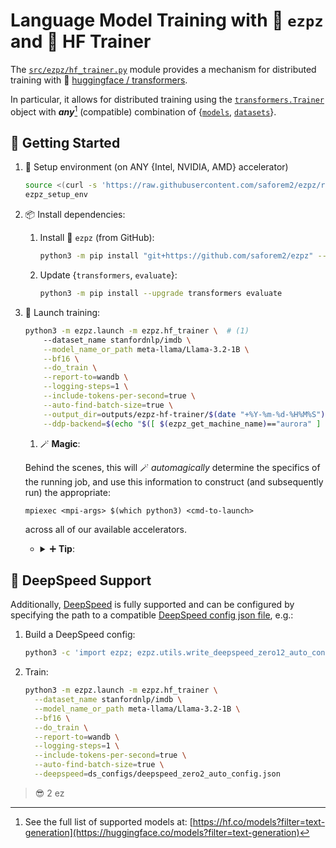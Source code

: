 # Language Model Training with 🍋 `ezpz` and 🤗 HF Trainer

The
[`src/ezpz/hf_trainer.py`](https://github.com/saforem2/ezpz/blob/main/src/ezpz/hf_trainer.py)
module provides a mechanism for distributed training with 🤗 [huggingface /
transformers](https://github.com/huggingface/transformers).

In particular, it allows for distributed training using the
[`transformers.Trainer`](https://huggingface.co/docs/transformers/main/en/main_classes/trainer#transformers.Trainer)
object with **_any_**[^any] (compatible) combination of
{[`models`](https://huggingface.co/models),
[`datasets`](https://huggingface.co/datasets)}.

[^any]:
    See the full list of supported models at:
    [https://hf.co/models?filter=text-generation](https://huggingface.co/models?filter=text-generation)

## 🐣 Getting Started

1. 🏡 Setup environment (on ANY {Intel, NVIDIA, AMD} accelerator)

   ```bash
   source <(curl -s 'https://raw.githubusercontent.com/saforem2/ezpz/refs/heads/main/src/ezpz/bin/utils.sh')
   ezpz_setup_env
   ```

1. 📦 Install dependencies:

   1. Install 🍋 `ezpz` (from GitHub):

      ```bash
      python3 -m pip install "git+https://github.com/saforem2/ezpz" --require-virtualenv
      ```

   1. Update {`transformers`, `evaluate`}:

      ```bash
      python3 -m pip install --upgrade transformers evaluate
      ```

1. 🚀 Launch training:

   ```bash
   python3 -m ezpz.launch -m ezpz.hf_trainer \  # (1)
       --dataset_name stanfordnlp/imdb \
       --model_name_or_path meta-llama/Llama-3.2-1B \
       --bf16 \
       --do_train \
       --report-to=wandb \
       --logging-steps=1 \
       --include-tokens-per-second=true \
       --auto-find-batch-size=true \
       --output_dir=outputs/ezpz-hf-trainer/$(date "+%Y-%m-%d-%H%M%S") \
       --ddp-backend=$(echo "$([ $(ezpz_get_machine_name)=="aurora" ] && echo "ccl" || echo "nccl")")
   ```

   1. 🪄 <b>Magic</b>:

   Behind the scenes, this will 🪄 _automagically_ determine
   the specifics of the running job, and use this information to
   construct (and subsequently run) the appropriate:

   ```shell
   mpiexec <mpi-args> $(which python3) <cmd-to-launch>
   ```

   across all of our available accelerators.

   - <details closed><summary>➕ <b>Tip</b>:</summary>

     Call:

     ```bash
     python3 -m ezpz.hf_trainer --help
     ```

     to see the full list of supported arguments.

     In particular, _**any**_ `transformers.TrainingArguments` _should_ be supported.

     </details>

## 🚀 DeepSpeed Support

Additionally, [DeepSpeed](https://github.com/deepspeedai/deepspeed) is fully
supported and can be configured by specifying the path to a compatible
[DeepSpeed config json file](https://www.deepspeed.ai/docs/config-json/), e.g.:

1. Build a DeepSpeed config:

   ```bash
   python3 -c 'import ezpz; ezpz.utils.write_deepspeed_zero12_auto_config(zero_stage=2)'
   ```

2. Train:

   ```bash
   python3 -m ezpz.launch -m ezpz.hf_trainer \
     --dataset_name stanfordnlp/imdb \
     --model_name_or_path meta-llama/Llama-3.2-1B \
     --bf16 \
     --do_train \
     --report-to=wandb \
     --logging-steps=1 \
     --include-tokens-per-second=true \
     --auto-find-batch-size=true \
     --deepspeed=ds_configs/deepspeed_zero2_auto_config.json
   ```

> 😎 2 ez
